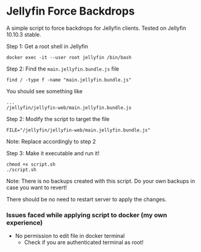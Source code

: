 # Jellyfin Force Backdrops

A simple script to force backdrops for Jellyfin clients.
Tested on Jellyfin 10.10.3 stable.

Step 1: Get a root shell in Jellyfin
```shell
docker exec -it --user root jellyfin /bin/bash
```

Step 2: Find the `main.jellyfin.bundle.js` file
```shell
find / -type f -name "main.jellyfin.bundle.js"
```
You should see something like
```shell
...
/jellyfin/jellyfin-web/main.jellyfin.bundle.js
```

Step 2: Modify the script to target the file
```shell
FILE="/jellyfin/jellyfin-web/main.jellyfin.bundle.js"
```
Note: Replace accordingly to step 2

Step 3: Make it executable and run it!
```
chmod +x script.sh
./script.sh
```
Note: There is no backups created with this script. Do your own backups in case you want to revert!

There should be no need to restart server to apply the changes.

### Issues faced while applying script to docker (my own experience)
- No permission to edit file in docker terminal
    - Check if you are authenticated terminal as root!
